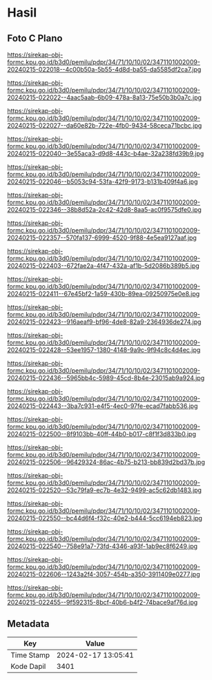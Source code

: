 # Hasil

## Foto C Plano

https://sirekap-obj-formc.kpu.go.id/b3d0/pemilu/pdpr/34/71/10/10/02/3471101002009-20240215-022018--4c00b50a-5b55-4d8d-ba55-da5585df2ca7.jpg

https://sirekap-obj-formc.kpu.go.id/b3d0/pemilu/pdpr/34/71/10/10/02/3471101002009-20240215-022022--4aac5aab-6b09-478a-8a13-75e50b3b0a7c.jpg

https://sirekap-obj-formc.kpu.go.id/b3d0/pemilu/pdpr/34/71/10/10/02/3471101002009-20240215-022027--da60e82b-722e-4fb0-9434-58ceca71bcbc.jpg

https://sirekap-obj-formc.kpu.go.id/b3d0/pemilu/pdpr/34/71/10/10/02/3471101002009-20240215-022040--3e55aca3-d9d8-443c-b4ae-32a238fd39b9.jpg

https://sirekap-obj-formc.kpu.go.id/b3d0/pemilu/pdpr/34/71/10/10/02/3471101002009-20240215-022046--b5053c94-53fa-42f9-9173-b131b409f4a6.jpg

https://sirekap-obj-formc.kpu.go.id/b3d0/pemilu/pdpr/34/71/10/10/02/3471101002009-20240215-022346--38b8d52a-2c42-42d8-8aa5-ac0f9575dfe0.jpg

https://sirekap-obj-formc.kpu.go.id/b3d0/pemilu/pdpr/34/71/10/10/02/3471101002009-20240215-022357--570fa137-6999-4520-9f88-4e5ea9127aaf.jpg

https://sirekap-obj-formc.kpu.go.id/b3d0/pemilu/pdpr/34/71/10/10/02/3471101002009-20240215-022403--672fae2a-4f47-432a-af1b-5d2086b389b5.jpg

https://sirekap-obj-formc.kpu.go.id/b3d0/pemilu/pdpr/34/71/10/10/02/3471101002009-20240215-022411--67e45bf2-1a59-430b-89ea-09250975e0e8.jpg

https://sirekap-obj-formc.kpu.go.id/b3d0/pemilu/pdpr/34/71/10/10/02/3471101002009-20240215-022423--916aeaf9-bf96-4de8-82a9-2364936de274.jpg

https://sirekap-obj-formc.kpu.go.id/b3d0/pemilu/pdpr/34/71/10/10/02/3471101002009-20240215-022428--53ee1957-1380-4148-9a9c-9f94c8c4d4ec.jpg

https://sirekap-obj-formc.kpu.go.id/b3d0/pemilu/pdpr/34/71/10/10/02/3471101002009-20240215-022436--5965bb4c-5989-45cd-8b4e-23015ab9a924.jpg

https://sirekap-obj-formc.kpu.go.id/b3d0/pemilu/pdpr/34/71/10/10/02/3471101002009-20240215-022443--3ba7c931-e4f5-4ec0-97fe-ecad7fabb536.jpg

https://sirekap-obj-formc.kpu.go.id/b3d0/pemilu/pdpr/34/71/10/10/02/3471101002009-20240215-022500--8f9103bb-40ff-44b0-b017-c8f1f3d833b0.jpg

https://sirekap-obj-formc.kpu.go.id/b3d0/pemilu/pdpr/34/71/10/10/02/3471101002009-20240215-022506--96429324-86ac-4b75-b213-bb839d2bd37b.jpg

https://sirekap-obj-formc.kpu.go.id/b3d0/pemilu/pdpr/34/71/10/10/02/3471101002009-20240215-022520--53c79fa9-ec7b-4e32-9499-ac5c62db1483.jpg

https://sirekap-obj-formc.kpu.go.id/b3d0/pemilu/pdpr/34/71/10/10/02/3471101002009-20240215-022550--bc44d6f4-f32c-40e2-b444-5cc6194eb823.jpg

https://sirekap-obj-formc.kpu.go.id/b3d0/pemilu/pdpr/34/71/10/10/02/3471101002009-20240215-022540--758e91a7-73fd-4346-a93f-1ab9ec8f6249.jpg

https://sirekap-obj-formc.kpu.go.id/b3d0/pemilu/pdpr/34/71/10/10/02/3471101002009-20240215-022606--1243a2f4-3057-454b-a350-3911409e0277.jpg

https://sirekap-obj-formc.kpu.go.id/b3d0/pemilu/pdpr/34/71/10/10/02/3471101002009-20240215-022455--9f592315-8bcf-40b6-b4f2-74bace9af76d.jpg


## Metadata

| Key        | Value               |
| ---------- | ------------------- |
| Time Stamp | 2024-02-17 13:05:41 |
| Kode Dapil | 3401                |



